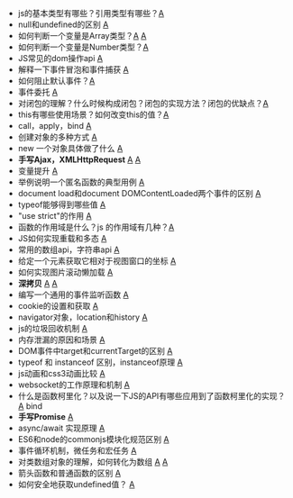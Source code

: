 * js的基本类型有哪些？引用类型有哪些？[A](https://segmentfault.com/a/1190000006752076)
* null和undefined的区别 [A](https://juejin.cn/post/6844903777506426893)
* 如何判断一个变量是Array类型？[A](https://juejin.cn/post/7075928358088867871)  [A](https://blog.csdn.net/weixin_41977619/article/details/122928845)
* 如何判断一个变量是Number类型？[A](https://www.cnblogs.com/guodefu909/p/4208758.html)
* JS常见的dom操作api [A](https://www.haorooms.com/post/js_dom_api)
* 解释一下事件冒泡和事件捕获 [A](https://zh.javascript.info/bubbling-and-capturing)
* 如何阻止默认事件？[A](https://zh.javascript.info/default-browser-action)
* 事件委托 [A](https://zh.javascript.info/event-delegation)
* 对闭包的理解？什么时候构成闭包？闭包的实现方法？闭包的优缺点？[A](https://vue3js.cn/interview/JavaScript/closure.html)
* this有哪些使用场景？如何改变this的值？[A](https://juejin.cn/post/6844903470487568398)
* call，apply，bind [A](https://vue3js.cn/interview/JavaScript/bind_call_apply.html)
* 创建对象的多种方式 [A](https://juejin.cn/post/6844903616512278536)
* new 一个对象具体做了什么 [A](https://vue3js.cn/interview/JavaScript/new.html)
* **手写Ajax，XMLHttpRequest** [A](https://juejin.cn/post/6992604888165253156)  [A](https://cloud.tencent.com/developer/article/2070572)
* 变量提升  [A](https://juejin.cn/post/7007224479218663455)
* 举例说明一个匿名函数的典型用例 [A](https://www.cnblogs.com/ranyonsue/p/10181035.html)
* document load和document DOMContentLoaded两个事件的区别 [A](https://blog.csdn.net/weixin_40387601/article/details/80500235)
* typeof能够得到哪些值 [A](https://blog.csdn.net/chunchun1230/article/details/109530911)
* "use strict"的作用 [A](https://blog.csdn.net/weixin_40387601/article/details/80514358)
* 函数的作用域是什么？js 的作用域有几种？[A](https://developer.mozilla.org/zh-CN/docs/Glossary/Scope)
* JS如何实现重载和多态 [A](https://blog.csdn.net/weixin_40387601/article/details/80529351)
* 常用的数组api，字符串api [A](https://juejin.cn/post/6989625706632183822)
* 给定一个元素获取它相对于视图窗口的坐标 [A](https://developer.mozilla.org/zh-CN/docs/Web/API/Element/getBoundingClientRect)
* 如何实现图片滚动懒加载 [A](https://juejin.cn/post/7080544007834730510)
* **深拷贝** [A](https://juejin.cn/post/6844904042322198541) [A](https://vue3js.cn/interview/JavaScript/copy.html)
* 编写一个通用的事件监听函数 [A](https://juejin.cn/post/6844903807135006733)
* cookie的设置和获取 [A](https://developer.mozilla.org/zh-CN/docs/Web/API/Document/cookie)
* navigator对象，location和history [A](https://blog.csdn.net/qq_43472877/article/details/127260284)
* js的垃圾回收机制 [A](https://juejin.cn/post/6981588276356317214)
* 内存泄漏的原因和场景 [A](https://juejin.cn/post/6844904048961781774)
* DOM事件中target和currentTarget的区别 [A](https://xjl271314.github.io/docs/javascript/target.html)
* typeof 和 instanceof 区别，instanceof原理 [A](https://zhuanlan.zhihu.com/p/521832918)
* js动画和css3动画比较 [A](https://juejin.cn/post/6997255364857036813)
* websocket的工作原理和机制 [A](https://juejin.cn/post/7086021621542027271)
* 什么是函数柯里化？以及说一下JS的API有哪些应用到了函数柯里化的实现？[A](https://zh.javascript.info/currying-partials)  bind
* **手写Promise** [A](https://juejin.cn/post/6850037281206566919)
* async/await 实现原理 [A](https://fairyly.github.io/interview/3.3.1%20Async---Await%E5%8E%9F%E7%90%86.html)
* ES6和node的commonjs模块化规范区别 [A](https://ost.51cto.com/posts/3356)
* 事件循环机制，微任务和宏任务 [A](https://juejin.cn/post/6873424205791100942)
* 对类数组对象的理解，如何转化为数组 [A](https://juejin.cn/post/7019602727722287135) [A](https://cloud.tencent.com/developer/article/1903785)
* 箭头函数和普通函数的区别 [A](https://juejin.cn/post/6844903805960585224)
* 如何安全地获取undefined值？ [A](https://zhuanlan.zhihu.com/p/572897014)